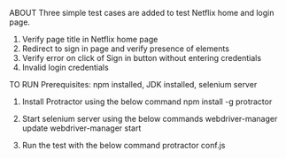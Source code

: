 ABOUT
Three simple test cases are added to test Netflix home and login page.
1. Verify page title in Netflix home page
2. Redirect to sign in page and verify presence of elements
3. Verify error on click of Sign in button without entering credentials
4. Invalid login credentials

TO RUN
Prerequisites: npm installed, JDK installed, selenium server
1. Install Protractor using the below command
npm install -g protractor

2. Start selenium server using the below commands
webdriver-manager update
webdriver-manager start

3. Run the test with the below command
protractor conf.js